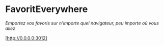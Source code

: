 # FavoritEverywhere
*Emportez vos favoris sur n'importe quel navigateur, peu importe où vous allez*

[http://0.0.0.0:3012]
